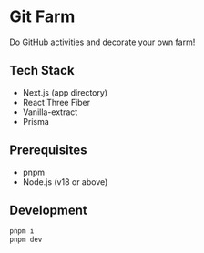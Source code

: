 # Git Farm

Do GitHub activities and decorate your own farm!

## Tech Stack

- Next.js (app directory)
- React Three Fiber
- Vanilla-extract
- Prisma

## Prerequisites

- pnpm
- Node.js (v18 or above)

## Development

```bash
pnpm i
pnpm dev
```
